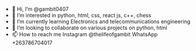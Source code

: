 - 👋 Hi, I’m @gambit0407
- 👀 I’m interested in python, html, css, react js, c++, chess
- 🌱 I’m currently learning Electronics and telecommunications engineering 
- 💞️ I’m looking to collaborate on various projects on python, html
- 📫 How to reach me Instagram @thelifeofgambit WhatsApp +263786704017

<!---
gambit0407/gambit0407 is a ✨ special ✨ repository because its `README.md` (this file) appears on your GitHub profile.
You can click the Preview link to take a look at your changes.
--->

